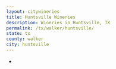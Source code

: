 ```yaml
---
layout: citywineries
title: Huntsville Wineries
description: Wineries in Huntsville, TX
permalink: /tx/walker/huntsville/
state: tx
county: walker
city: huntsville
---
```

-
